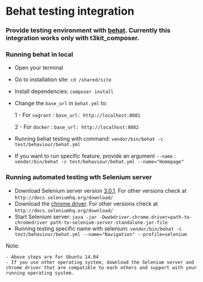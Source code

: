 # Behat testing integration
### Provide testing environment with [behat](http://behat.org/en/latest/guides.html). Currently this integration works only with t3kit_composer. 

### Running behat in local

- Open your terminal
- Go to installation site: `cd /shared/site`
- Install dependencies: `composer install`
- Change the `base_url` in `behat.yml` to:

	1 - For `vagrant` : `base_url: http://localhost:8081`
	
	2 - For `docker` : `base_url: http://localhost:8082`

- Running behat testing with command: `vendor/bin/behat -c test/behaviour/behat.yml`
- If you want to run specific feature, provide an argument `--name` : `vendor/bin/behat -c test/behaviour/behat.yml --name="Homepage"`

### Running automated testing wth Selenium server

- Download Selenium server version [3.0.1](https://goo.gl/sLTIW7). For other versions check at `http://docs.seleniumhq.org/download/`
- Download the [chrome driver](http://chromedriver.storage.googleapis.com/index.html?path=2.27). For other versions check at `http://docs.seleniumhq.org/download/`
- Start Selenium server: `java -jar -Dwebdriver.chrome.driver=path-to-chromedriver path-to-selenium-server-standalone-jar-file`
- Running testing specific name with selenium: `vendor/bin/behat -c test/behaviour/behat.yml --name="Navigation" --profile=selenium`

Note:

	- Above steps are for Ubuntu 14.04
	- If you use other operating system, download the Selenium server and chrome driver that are compatible to each others and support with your running operating system.
